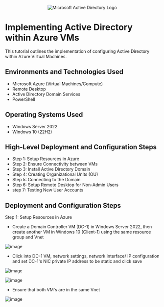 <p align="center">
<img src="https://i.imgur.com/pU5A58S.png" alt="Microsoft Active Directory Logo"/>
</p>

<h1>Implementing Active Directory within Azure VMs </h1>
This tutorial outlines the implementation of configuring Active Directory within Azure Virtual Machines.<br />

<h2>Environments and Technologies Used</h2>

- Microsoft Azure (Virtual Machines/Compute)
- Remote Desktop
- Active Directory Domain Services
- PowerShell

<h2>Operating Systems Used </h2>

- Windows Server 2022
- Windows 10 (22H2)

<h2>High-Level Deployment and Configuration Steps</h2>

- Step 1: Setup Resources in Azure
- Step 2: Ensure Connectivity between VMs
- Step 3: Install Active Directory Domain
- Step 4: Creating Organizational Units (OU)
- Step 5: Connecting to the Domain
- Step 6: Setup Remote Desktop for Non-Admin Users
- step 7: Testing New User Accounts  

<h2>Deployment and Configuration Steps</h2>

Step 1: Setup Resources in Azure
- Create a Domain Controller VM (DC-1) in Windows Server 2022, then create another VM in Windows 10 (Client-1) using the same resource group and Vnet

![image](https://github.com/thechristinaq/Implementing-Active-Directory-within-Azure-VMs/assets/165831241/3fd0733a-de31-44df-ae92-62ca67a129fa)

- Click into DC-1 VM, network settings, network interface/ IP configuration and set DC-1's NIC private IP address to be static and click save 

![image](https://github.com/thechristinaq/Implementing-Active-Directory-within-Azure-VMs/assets/165831241/7207c049-f8e7-4d3b-a7d4-2c1e9086a64d)

![image](https://github.com/thechristinaq/Implementing-Active-Directory-within-Azure-VMs/assets/165831241/1d2f917e-aaf2-4949-bab3-2e0a4fb96181)

- Ensure that both VM's are in the same Vnet

![image](https://github.com/thechristinaq/Implementing-Active-Directory-within-Azure-VMs/assets/165831241/b291bf82-9f92-4c8a-98e5-3647b554c444)

